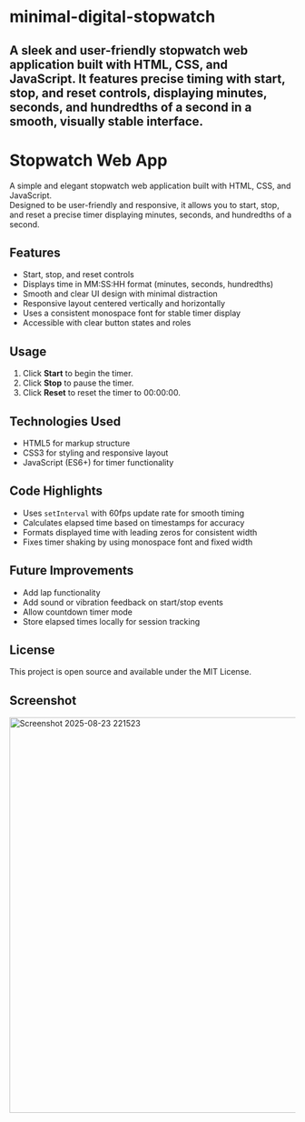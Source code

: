 # minimal-digital-stopwatch
A sleek and user-friendly stopwatch web application built with HTML, CSS, and JavaScript. It features precise timing with start, stop, and reset controls, displaying minutes, seconds, and hundredths of a second in a smooth, visually stable interface.
-----

# Stopwatch Web App

A simple and elegant stopwatch web application built with HTML, CSS, and JavaScript.  
Designed to be user-friendly and responsive, it allows you to start, stop, and reset a precise timer displaying minutes, seconds, and hundredths of a second.

## Features

- Start, stop, and reset controls  
- Displays time in MM:SS:HH format (minutes, seconds, hundredths)  
- Smooth and clear UI design with minimal distraction  
- Responsive layout centered vertically and horizontally  
- Uses a consistent monospace font for stable timer display  
- Accessible with clear button states and roles  

## Usage

1. Click **Start** to begin the timer.  
2. Click **Stop** to pause the timer.  
3. Click **Reset** to reset the timer to 00:00:00.  

## Technologies Used

- HTML5 for markup structure  
- CSS3 for styling and responsive layout  
- JavaScript (ES6+) for timer functionality  

## Code Highlights

- Uses `setInterval` with 60fps update rate for smooth timing  
- Calculates elapsed time based on timestamps for accuracy  
- Formats displayed time with leading zeros for consistent width  
- Fixes timer shaking by using monospace font and fixed width  

## Future Improvements

- Add lap functionality  
- Add sound or vibration feedback on start/stop events  
- Allow countdown timer mode  
- Store elapsed times locally for session tracking  

## License

This project is open source and available under the MIT License.

## Screenshot
<img width="916" height="696" alt="Screenshot 2025-08-23 221523" src="https://github.com/user-attachments/assets/62d2db5f-e172-443b-a213-b7581740a1d5" />
